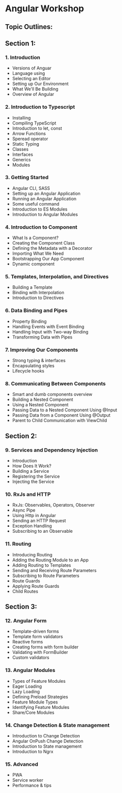 # Angular Workshop

## Topic Outlines:

## Section 1:

### 1. Introduction

- Versions of Anguar
- Language using
- Selecting an Editor
- Setting up Our Environment
- What We'll Be Building
- Overview of Angular

### 2. Introduction to Typescript

- Installing
- Compiling TypeScript
- Introduction to let, const
- Arrow Functions
- Speread operator
- Static Typing
- Classes
- Interfaces
- Generics
- Modules

### 3. Getting Started

- Angular CLI, SASS
- Setting up an Angular Application
- Running an Angular Application
- Some useful command
- Introduction to ES Modules
- Introduction to Angular Modules

### 4. Introduction to Component

- What Is a Component?
- Creating the Component Class
- Defining the Metadata with a Decorator
- Importing What We Need
- Bootstrapping Our App Component
- Dynamic component

### 5. Templates, Interpolation, and Directives

- Building a Template
- Binding with Interpolation
- Introduction to Directives

### 6. Data Binding and Pipes

- Property Binding
- Handling Events with Event Binding
- Handling Input with Two-way Binding
- Transforming Data with Pipes

### 7. Improving Our Components

- Strong typing & interfaces
- Encapsulating styles
- Lifecycle hooks

### 8. Communicating Between Components

- Smart and dumb components overview
- Building a Nested Component
- Using a Nested Component
- Passing Data to a Nested Component Using @Input
- Passing Data from a Component Using @Output
- Parent to Child Communication with ViewChild

## Section 2:

### 9. Services and Dependency Injection

- Introduction
- How Does It Work?
- Building a Service
- Registering the Service
- Injecting the Service

### 10. RxJs and HTTP

- RxJs: Observables, Operators, Observer
- Async Pipe
- Using Http in Angular
- Sending an HTTP Request
- Exception Handling
- Subscribing to an Observable

### 11. Routing

- Introducing Routing
- Adding the Routing Module to an App
- Adding Routing to Templates
- Sending and Receiving Route Parameters
- Subscribing to Route Parameters
- Route Guards
- Applying Route Guards
- Child Routes

## Section 3:

### 12. Angular Form

- Template-driven forms
- Template form validators
- Reactive forms
- Creating forms with form builder
- Validating with FormBuilder
- Custom validators

### 13. Angular Modules

- Types of Feature Modules
- Eager Loading
- Lazy Loading
- Defining Preload Strategies
- Feature Module Types
- Identifying Feature Modules
- Share/Core Modules

### 14. Change Detection & State management

- Introduction to Change Detection
- Angular OnPush Change Detection
- Introduction to State management
- Introduction to Ngrx

### 15. Advanced
 - PWA
 - Service worker
 - Performance & tips 
